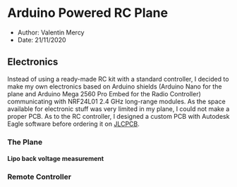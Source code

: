 # Arduino Powered RC Plane #
* Author: Valentin Mercy
* Date: 21/11/2020

## Electronics ##
Instead of using a ready-made RC kit with a standard controller, I decided to make my own electronics based on Arduino shields (Arduino Nano for the plane and Arduino Mega 2560 Pro Embed for the Radio Controller) communicating with NRF24L01 2.4 GHz long-range modules. As the space available for electronic stuff was very limited in my plane, I could not make a proper PCB. As to the RC controller, I designed a custom PCB with Autodesk Eagle software before ordering it on [JLCPCB](https://jlcpcb.com/).

### The Plane ###
#### Lipo back voltage measurement ####

### Remote Controller ###
